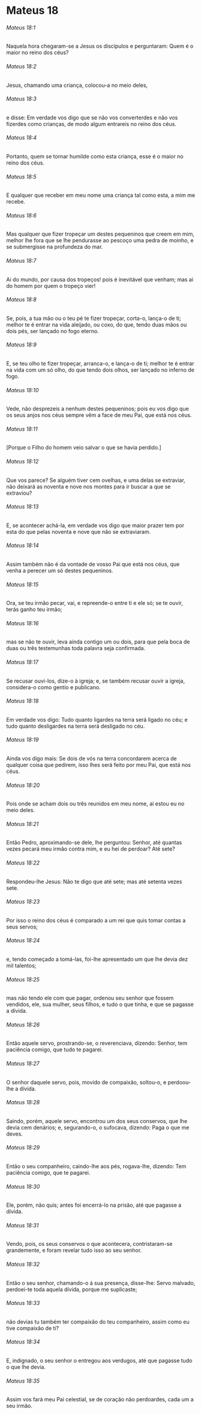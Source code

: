 # Mateus 18

###### Mateus 18:1

Naquela hora chegaram-se a Jesus os discípulos e perguntaram: Quem é o maior no reino dos céus?

###### Mateus 18:2

Jesus, chamando uma criança, colocou-a no meio deles,

###### Mateus 18:3

e disse: Em verdade vos digo que se não vos converterdes e não vos fizerdes como crianças, de modo algum entrareis no reino dos céus.

###### Mateus 18:4

Portanto, quem se tornar humilde como esta criança, esse é o maior no reino dos céus.

###### Mateus 18:5

E qualquer que receber em meu nome uma criança tal como esta, a mim me recebe.

###### Mateus 18:6

Mas qualquer que fizer tropeçar um destes pequeninos que creem em mim, melhor lhe fora que se lhe pendurasse ao pescoço uma pedra de moinho, e se submergisse na profundeza do mar.

###### Mateus 18:7

Ai do mundo, por causa dos tropeços! pois é inevitável que venham; mas ai do homem por quem o tropeço vier!

###### Mateus 18:8

Se, pois, a tua mão ou o teu pé te fizer tropeçar, corta-o, lança-o de ti; melhor te é entrar na vida aleijado, ou coxo, do que, tendo duas mãos ou dois pés, ser lançado no fogo eterno.

###### Mateus 18:9

E, se teu olho te fizer tropeçar, arranca-o, e lança-o de ti; melhor te é entrar na vida com um só olho, do que tendo dois olhos, ser lançado no inferno de fogo.

###### Mateus 18:10

Vede, não desprezeis a nenhum destes pequeninos; pois eu vos digo que os seus anjos nos céus sempre vêm a face de meu Pai, que está nos céus.

###### Mateus 18:11

[Porque o Filho do homem veio salvar o que se havia perdido.]

###### Mateus 18:12

Que vos parece? Se alguém tiver cem ovelhas, e uma delas se extraviar, não deixará as noventa e nove nos montes para ir buscar a que se extraviou?

###### Mateus 18:13

E, se acontecer achá-la, em verdade vos digo que maior prazer tem por esta do que pelas noventa e nove que não se extraviaram.

###### Mateus 18:14

Assim também não é da vontade de vosso Pai que está nos céus, que venha a perecer um só destes pequeninos.

###### Mateus 18:15

Ora, se teu irmão pecar, vai, e repreende-o entre ti e ele só; se te ouvir, terás ganho teu irmão;

###### Mateus 18:16

mas se não te ouvir, leva ainda contigo um ou dois, para que pela boca de duas ou três testemunhas toda palavra seja confirmada.

###### Mateus 18:17

Se recusar ouvi-los, dize-o à igreja; e, se também recusar ouvir a igreja, considera-o como gentio e publicano.

###### Mateus 18:18

Em verdade vos digo: Tudo quanto ligardes na terra será ligado no céu; e tudo quanto desligardes na terra será desligado no céu.

###### Mateus 18:19

Ainda vos digo mais: Se dois de vós na terra concordarem acerca de qualquer coisa que pedirem, isso lhes será feito por meu Pai, que está nos céus.

###### Mateus 18:20

Pois onde se acham dois ou três reunidos em meu nome, aí estou eu no meio deles.

###### Mateus 18:21

Então Pedro, aproximando-se dele, lhe perguntou: Senhor, até quantas vezes pecará meu irmão contra mim, e eu hei de perdoar? Até sete?

###### Mateus 18:22

Respondeu-lhe Jesus: Não te digo que até sete; mas até setenta vezes sete.

###### Mateus 18:23

Por isso o reino dos céus é comparado a um rei que quis tomar contas a seus servos;

###### Mateus 18:24

e, tendo começado a tomá-las, foi-lhe apresentado um que lhe devia dez mil talentos;

###### Mateus 18:25

mas não tendo ele com que pagar, ordenou seu senhor que fossem vendidos, ele, sua mulher, seus filhos, e tudo o que tinha, e que se pagasse a dívida.

###### Mateus 18:26

Então aquele servo, prostrando-se, o reverenciava, dizendo: Senhor, tem paciência comigo, que tudo te pagarei.

###### Mateus 18:27

O senhor daquele servo, pois, movido de compaixão, soltou-o, e perdoou-lhe a dívida.

###### Mateus 18:28

Saindo, porém, aquele servo, encontrou um dos seus conservos, que lhe devia cem denários; e, segurando-o, o sufocava, dizendo: Paga o que me deves.

###### Mateus 18:29

Então o seu companheiro, caindo-lhe aos pés, rogava-lhe, dizendo: Tem paciência comigo, que te pagarei.

###### Mateus 18:30

Ele, porém, não quis; antes foi encerrá-lo na prisão, até que pagasse a dívida.

###### Mateus 18:31

Vendo, pois, os seus conservos o que acontecera, contristaram-se grandemente, e foram revelar tudo isso ao seu senhor.

###### Mateus 18:32

Então o seu senhor, chamando-o á sua presença, disse-lhe: Servo malvado, perdoei-te toda aquela dívida, porque me suplicaste;

###### Mateus 18:33

não devias tu também ter compaixão do teu companheiro, assim como eu tive compaixão de ti?

###### Mateus 18:34

E, indignado, o seu senhor o entregou aos verdugos, até que pagasse tudo o que lhe devia.

###### Mateus 18:35

Assim vos fará meu Pai celestial, se de coração não perdoardes, cada um a seu irmão.

